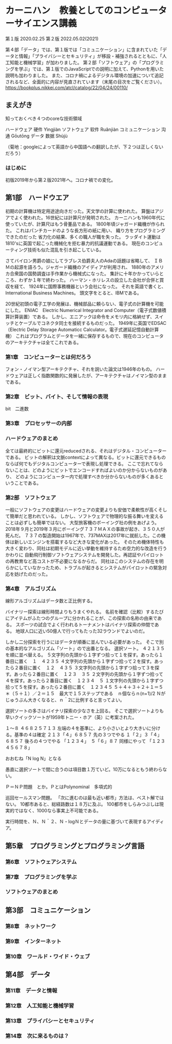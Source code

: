 
 
  # カーニハン　教養としてのコンピューターサイエンス講義

 第１版 2020.02.25
 第２版 2022.05.02(2021)

第４部「データ」では、第１版では「コミュニケーション」に含まれていた「データと情報」「プライバシーとセキュリティ」が移設・補強されるとともに、「人工知能と機械学習」が加わりました。
第２部「ソフトウェア」の「プログラミングを学ぶ」では、第１版でのJavaScriptでの説明に加えて、Pythonを用いた説明も加わりました。
また、コロナ禍によるデジタル環境の加速について追記されるなど、全面的に内容が見直されています（末尾の目次をご覧ください）。
<https://bookplus.nikkei.com/atcl/catalog/22/04/24/00110/>

 ## まえがき
 
 知っておくべき４つのcoreな技術領域
 
  ハードウェア 硬件 Yìngjiàn
  ソフトウェア 软件 Ruǎnjiàn
  コミュニケーション 沟通 Gōutōng
  データ 数据 Shùjù

（菊地：googleによって英語から中国語への翻訳したが、下２つは正しくないだろう）

 ### はじめに

初版2019年から第２版2021年へ。コロナ禍での変化。

 ## 第1部　ハードウエア

初期の計算機は特定用途途向きだった。天文学の計算に使われた。
算盤はアジアでよく使われた。16世紀には計算尺が発明された。
カーニハンも1960年代に使っていたが、計算尺はもう骨董品である。
1800年頃ジャガード織機が作られた。
これはパンチカードのような長方形の紙に用い、
織り方をプログラミングできたのだった
省力化の結果、多くの職人が職を失った。
ラッダイト運動は1810'sに英国で起こった機械化を拒む暴力的抗議運動である。
現在のコンピューティング技術も似た混乱を引き起こしている。

さてバイロン男爵の娘にしてラブレス伯爵夫人のAdaの話題は省略して、
ＩＢＭの起源を語ろう。ジャガード織機のアイディアが利用され、
1880年のアメリカ合衆国の国勢調査は手作業から機械式になった。
集計に十年かかっていらところ、わずか１年で終わった。
ハーマン・ホリレスの設立した会社が合併と買収を経て、
1924年に国際事務機器という会社になった。
それを英語で書くと、International Business Machines。
頭文字をとると、IBMである。

20世紀初頭の電子工学の発展は、機械部品に頼らない、電子式の計算機を可能にした。
ENIAC　Electric Numerical Integrator and Computer（電子式数値積算計算装置）である。
しかし、エニアックは命令をメモリ内に格納せず、スイッチとケーブルでコネクタ同士を接続するものだった。
1949年に英国でEDSAC（Electric Delay Storage Automaticc Calculator。電子式遅延記憶自動計算機）
これはプログラムとデータを一緒に保存するもので、現在のコンピュータのアーキテクチャは全てこれである。


 ### 第1章　コンピューターとは何だろう

フォン・ノイマン型アーキテクチャ、それを説いた論文は1946年のもの。
ハードウェアは正しく指数関数的に発展したが、アーキテクチャはノイマン型のままである。

 ### 第2章　ビット、バイト、そして情報の表現

bit　二進数

 ### 第3章　プロセッサーの内部

 ### ハードウェアのまとめ

全ては最終的にビットに還元reducedされる、それはデジタル・コンピューターである。
ビットの解釈は文脈contextによって異なる。ビットに還元できるものならば何でもデジタルコンピューターで表現し処理できる。
ここで忘れてならないことは、どのようにビットでエンコードすればよいのか分からないものがあり、
どのようにコンピューター内で処理すべきか分からないものが多くあるということである。

 ### 第2部　ソフトウェア

一般にソフトウェアの変更はハードウェアの変更よりも安価で柔軟性が高くそして簡単だと思われている。
しかし、ソフトウェアで物理的な振る舞いを変えることは必ずしも簡単ではない。
大型旅客機のボーイング社の例をあげよう。
2018年９月と2019年３月にボーイング７３７ＭＡＸの事故が起き、３５０人が死んだ。
７３７の製造開始は1967年で、737MAXは2017年に就航した。この機体は新しいエンジンを搭載するなど大きな変化があった。
そのため機体特性も大きく変わり、同社は初期モデルに近い挙動を維持するため空力的な改造を行うかわりに
自動飛行制御ソフトウェアシステムを開発した。再認証やパイロットの再教育など高コストが不必要になるからだ。
同社はこのシステムの存在を明らかにしていなかったため、トラブルが起きるとシステムがパイロットの緊急対応を妨げたのだった。

 ### 第4章　アルゴリズム

線形アルゴリズムはデータ数と正比例する。

バイナリー探索は線形時間よりもうまくやれる。
名前を確認（比較）するたびにアイテムがふたつのグループに分かれることが、この探索の名称の由来である。
スポーツの試合でよく行われるトーナメントはバイナリ探索の仲間である。
地球人口に近い50億人で行ってもたった32ラウンドでよいのだ。

しかし二分探索を行うにはデータが順番に並んでいる必要があった。
そこで別の基本的なアルゴリズム「ソート」ので出番となる。
選択ソート。
４２１３５を順に並べ替える。
５文字列の先頭から１字ずつ拾って１を探す。あったら１番目に置く　１　４２３５
４文字列の先頭から１字ずつ拾って２を探す。あったら２番目に置く　１２　４３５
３文字列の先頭から１字ずつ拾って３を探す。あったら２番目に置く　１２３　３５
２文字列の先頭から１字ずつ拾って４を探す。あったら２番目に置く　１２３４　５
１文字列の先頭から１字ずつ拾って５を探す。あったら２番目に置く　１２３４５
５＋４＋３＋２＋１＝５＊（５＋１）／２＝１５　最大で１５ステップである　ｎ個ならｎ(n+1)/2
Ｎがじゅうぶん大きくなると、ｎ＾2に比例すると言ってよい。

選択ソートの多さはバイナリ探索の少なさを上回る。
そこで選択ソートよりも早いクイックソートが1959年トニー・ホア（英）に考案された。

１～８
４６８２５７１３
左端の４を基準に、より小さいとより大きいに分ける。基準の４は確定
２１３「４」６８５７
先の３つでやる
１「２」３「４」　６８５７
後ろの４つでやる
「１２３４」　５「６」８７
同様にやって
「１２３４５６７８」

おおむね「N log N」となる

愚直に選択ソートで間に合うのは項目数１万ていど。10万になるともう終わらない。

Ｐ＝ＮＰ問題　とか。ＰとはPolynominal　多項式的　

巡回セールスマン問題。
「次に進むのは最も近い都市」方法は、ベスト解ではない。
10都市あると、総経路数は１８万に及ぶ。
100都市をしらみつぶしは現実的ではなく、1000なら事実上不可能である。

実行時間を、Ｎ、Ｎ＾２、Ｎ・logＮとデータの量に基づいて表現するアイディア。

 ## 第5章　プログラミングとプログラミング言語

 ### 第6章　ソフトウェアシステム

 ### 第7章　プログラミングを学ぶ

 ### ソフトウェアのまとめ

 ## 第3部　コミュニケーション

 ### 第8章　ネットワーク

 ### 第9章　インターネット

 ### 第10章　ワールド・ワイド・ウェブ

 ## 第4部　データ

 ### 第11章　データと情報

 ### 第12章　人工知能と機械学習

 ### 第13章　プライバシーとセキュリティ

 ### 第14章　次に来るものは？

